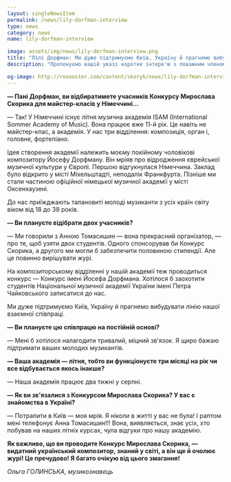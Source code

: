 ```yaml
---
layout: singleNewsItem
permalink: /news/lily-dorfman-interview
type: news
category: news
name: lily-dorfman-interview

image: assets/img/news/lily-dorfman-interview.png
title: "Лілі Дорфман: Ми дуже підтримуємо Київ, Україну й прагнемо вибудувати лінію нашої взаємної співпраці"
description: "Пропонуємо вашій увазі коротке інтерв'ю з поважним членом журі конкурсу, відомою піаністкою й педагогом пані Лілі Дорфман (Ізраїль)"

og-image: http://rooooster.com/content/skoryk/news/lily-dorfman-interview.png
---
```


**— Пані Дорфман, ви відбиратимете учасників Конкурсу Мирослава Скорика для майстер-класів у Німеччині...**

— Так! У Німеччині існує літня музична академія ISAM (International Sommer Academy of Music). Вона працює вже 11-й рік. Це навіть не майстер-клас, а академія. У нас три відділення: композиція, орган і, головне, фортепіано.

Ідея створення академії належить моєму покійному чоловікові композитору Йосефу Дорфману. Він мріяв про відродження єврейської музичної культури у Європі. Першою відгукнулася Німеччина. Заклад було відкрито у місті Міхельштадті, неподалік Франкфурта. Пізніше ми стали частиною офіційної німецької музичної академії у місті Оксенхаузені.

До нас приїжджають талановиті молоді музиканти з усіх країн світу віком від 18 до 38 років.

**— Ви плануєте відібрати двох учасників?**

— Ми говорили з Анною Томасишин — вона прекрасний організатор, — про те, щоб узяти двох студентів. Одного спонсорував би Конкурс Скорика, а другого ми могли б забезпечити половиною стипендії. Але це повинно вирішувати журі.

На композиторському відділенні у нашій академії теж проводиться конкурс — Конкурс імені Йосефа Дорфмана. Хотілося б заохотити студентів Національної музичної академії України імені Петра Чайковського записатися до нас.

Ми дуже підтримуємо Київ, Україну й прагнемо вибудувати лінію нашої взаємної співпраці.

**— Ви плануєте цю співпрацю на постійній основі?**

— Мені б хотілося налагодити тривалий, міцний зв'язок. Я щиро бажаю підтримати ваших молодих музикантів.

**— Ваша академія — літня, тобто ви функціонуєте три місяці на рік чи все відбувається якось інакше?**

— Наша академія працює два тижні у серпні.

**— Як ви зв'язалися з Конкурсом Мирослава Скорика? У вас є знайомства в Україні?**

— Потрапити в Київ — моя мрія. Я ніколи в житті у вас не була! І раптом мені телефонує Анна Томасишин!!! Вона, виявляється, знає усіх, хто побував на наших літніх курсах, чула відгуки про нашу академію.

**Як важливо, що ви проводите Конкурс Мирослава Скорика, — видатний український композитор, знаний у світі, а він ще й очолює журі! Це пречудово! Я багато очікую від цього змагання!**

_Ольга ГОЛИНСЬКА, музикознавець_
